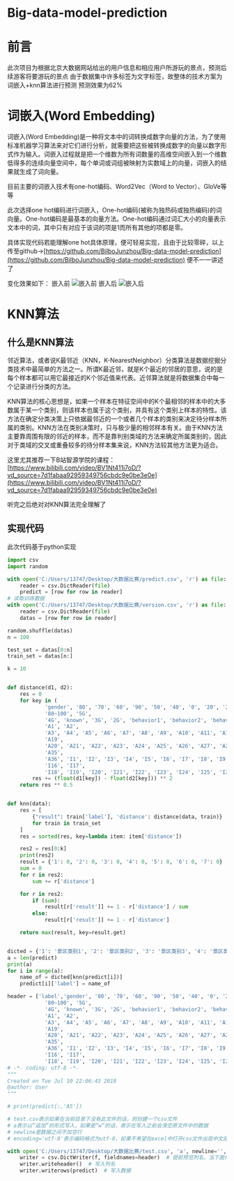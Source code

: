 # Big-data-model-prediction

# 前言
此次项目为根据北京大数据网站给出的用户信息和相应用户所游玩的景点，预测后续游客将要游玩的景点
由于数据集中许多标签为文字标签，故整体的技术方案为词嵌入+knn算法进行预测
预测效果为62%
# 词嵌入(Word Embedding)
词嵌入(Word Embedding)是一种将文本中的词转换成数字向量的方法，为了使用标准机器学习算法来对它们进行分析，就需要把这些被转换成数字的向量以数字形式作为输入。词嵌入过程就是把一个维数为所有词数量的高维空间嵌入到一个维数低得多的连续向量空间中，每个单词或词组被映射为实数域上的向量，词嵌入的结果就生成了词向量。
 
 目前主要的词嵌入技术有one-hot编码、Word2Vec（Word to Vector）、GloVe等等
 
 此次选择one hot编码进行词嵌入，One-hot编码(被称为独热码或独热编码)的词向量。One-hot编码是最基本的向量方法。One-hot编码通过词汇大小的向量表示文本中的词，其中只有对应于该词的项是1而所有其他的项都是零。
 
 具体实现代码若能理解one hot具体原理，便可轻易实现，且由于比较零碎，以上传至github->[https://github.com/BilboJunzhou/Big-data-model-prediction](https://github.com/BilboJunzhou/Big-data-model-prediction)
 便不一一讲述了
 
 变化效果如下：
 嵌入前
![嵌入前](https://img-blog.csdnimg.cn/d30a1f05ffe94fbeafc6dbfbc52f0f1b.png)
嵌入后
![嵌入后](https://img-blog.csdnimg.cn/4ffc17855f294c0fbc4f589a613affae.png)

  
# KNN算法
## 什么是KNN算法
邻近算法，或者说K最邻近（KNN，K-NearestNeighbor）分类算法是数据挖掘分类技术中最简单的方法之一。所谓K最近邻，就是K个最近的邻居的意思，说的是每个样本都可以用它最接近的K个邻近值来代表。近邻算法就是将数据集合中每一个记录进行分类的方法。

KNN算法的核心思想是，如果一个样本在特征空间中的K个最相邻的样本中的大多数属于某一个类别，则该样本也属于这个类别，并具有这个类别上样本的特性。该方法在确定分类决策上只依据最邻近的一个或者几个样本的类别来决定待分样本所属的类别。KNN方法在类别决策时，只与极少量的相邻样本有关。由于KNN方法主要靠周围有限的邻近的样本，而不是靠判别类域的方法来确定所属类别的，因此对于类域的交叉或重叠较多的待分样本集来说，KNN方法较其他方法更为适合。

这里尤其推荐一下B站智源学院的课程：[https://www.bilibili.com/video/BV1Nt411i7oD/?vd_source=7d1fabaa92959349756cbdc9e0be3e0e](https://www.bilibili.com/video/BV1Nt411i7oD/?vd_source=7d1fabaa92959349756cbdc9e0be3e0e)

听完之后绝对对KNN算法完全理解了

## 实现代码
此次代码基于python实现
```python
import csv
import random

with open('C:/Users/13747/Desktop/大数据比赛/predict.csv', 'r') as file:
    reader = csv.DictReader(file)
    predict = [row for row in reader]
# 读取训练数据
with open('C:/Users/13747/Desktop/大数据比赛/version.csv', 'r') as file:
    reader = csv.DictReader(file)
    datas = [row for row in reader]

random.shuffle(datas)
n = 100

test_set = datas[0:n]
train_set = datas[n:]

k = 10


def distance(d1, d2):
    res = 0
    for key in (
            'gender', '80', '70', '60', '90', '50', '40', '0', '20', '21~40', '41~60', '61~80', '1~20',
            '80~100', '5G',
            '4G', 'known', '3G', '2G', 'behavior1', 'behavior2', 'behavior31', 'behavior32', 'behavior33', 'empty',
            'A1', 'A2',
            'A3', 'A4', 'A5', 'A6', 'A7', 'A8', 'A9', 'A10', 'A11', 'A12', 'A13', 'A14', 'A15', 'A16', 'A17', 'A18',
            'A19',
            'A20', 'A21', 'A22', 'A23', 'A24', 'A25', 'A26', 'A27', 'A28', 'A29', 'A30', 'A31', 'A32', 'A33', 'A34',
            'A35',
            'A36', 'I1', 'I2', 'I3', 'I4', 'I5', 'I6', 'I7', 'I8', 'I9', 'I10', 'I11', 'I12', 'I13', 'I14', 'I15',
            'I16', 'I17',
            'I18', 'I19', 'I20', 'I21', 'I22', 'I23', 'I24', 'I25', 'I26', 'I27', 'I28', 'I29', 'I30', 'I31', 'I32'):
        res += (float(d1[key]) - float(d2[key])) ** 2
    return res ** 0.5


def knn(data):
    res = [
        {"result": train['label'], 'distance': distance(data, train)}
        for train in train_set
    ]
    res = sorted(res, key=lambda item: item['distance'])

    res2 = res[0:k]
    print(res2)
    result = {'1': 0, '2': 0, '3': 0, '4': 0, '5': 0, '6': 0, '7': 0}
    sum = 0
    for r in res2:
        sum += r['distance']

    for r in res2:
        if (sum):
            result[r['result']] += 1 - r['distance'] / sum
        else:
            result[r['result']] += 1 - r['distance']

    return max(result, key=result.get)


dicted = {'1': '景区类别1', '2': '景区类别2', '3': '景区类别3', '4': '景区类别4', '5': '景区类别5', '6': '景区类别6', '7': '景区类别7'}
a = len(predict)
print(a)
for i in range(a):
    name_of = dicted[knn(predict[i])]
    predict[i]['label'] = name_of

header = ['label','gender', '80', '70', '60', '90', '50', '40', '0', '20', '21~40', '41~60', '61~80', '1~20',
            '80~100', '5G',
            '4G', 'known', '3G', '2G', 'behavior1', 'behavior2', 'behavior31', 'behavior32', 'behavior33', 'empty',
            'A1', 'A2',
            'A3', 'A4', 'A5', 'A6', 'A7', 'A8', 'A9', 'A10', 'A11', 'A12', 'A13', 'A14', 'A15', 'A16', 'A17', 'A18',
            'A19',
            'A20', 'A21', 'A22', 'A23', 'A24', 'A25', 'A26', 'A27', 'A28', 'A29', 'A30', 'A31', 'A32', 'A33', 'A34',
            'A35',
            'A36', 'I1', 'I2', 'I3', 'I4', 'I5', 'I6', 'I7', 'I8', 'I9', 'I10', 'I11', 'I12', 'I13', 'I14', 'I15',
            'I16', 'I17',
            'I18', 'I19', 'I20', 'I21', 'I22', 'I23', 'I24', 'I25', 'I26', 'I27', 'I28', 'I29', 'I30', 'I31', 'I32']  # 数据列名
# -*- coding: utf-8 -*-
"""
Created on Tue Jul 10 22:06:43 2018
@author: User
"""

# print(predict[:,'A5'])

# test.csv表示如果在当前目录下没有此文件的话，则创建一个csv文件
# a表示以“追加”的形式写入，如果是“w”的话，表示在写入之前会清空原文件中的数据
# newline是数据之间不加空行
# encoding='utf-8'表示编码格式为utf-8，如果不希望在excel中打开csv文件出现中文乱码的话，将其去掉不写也行。

with open('C:/Users/13747/Desktop/大数据比赛/test.csv', 'a', newline='', encoding='utf-8') as f:
    writer = csv.DictWriter(f, fieldnames=header)  # 提前预览列名，当下面代码写入数据时，会将其一一对应。
    writer.writeheader()  # 写入列名
    writer.writerows(predict)  # 写入数据

```
